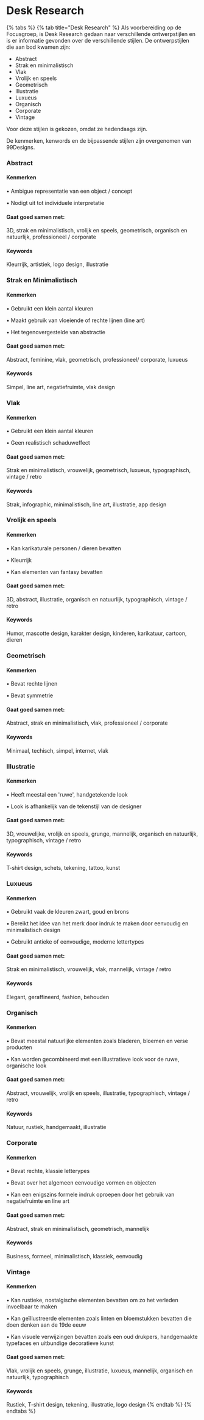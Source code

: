 # Desk Research

{% tabs %}
{% tab title="Desk Research" %}
Als voorbereiding op de Focusgroep, is Desk Research gedaan naar verschillende ontwerpstijlen en is er informatie gevonden over de verschillende stijlen. De ontwerpstijlen die aan bod kwamen zijn:

* Abstract
* Strak en minimalistisch
* Vlak
* Vrolijk en speels
* Geometrisch
* Illustratie 
* Luxueus
* Organisch
* Corporate
* Vintage

Voor deze stijlen is gekozen, omdat ze hedendaags zijn.

De kenmerken, kenwords en de bijpassende stijlen zijn overgenomen van 99Designs.

### Abstract

#### Kenmerken

 • Ambigue representatie van een object / concept

 • Nodigt uit tot individuele interpretatie

#### Gaat goed samen met:

3D, strak en minimalistisch, vrolijk en speels, geometrisch, organisch en natuurlijk, professioneel / corporate

#### Keywords

Kleurrijk, artistiek, logo design, illustratie

### Strak en Minimalistisch

#### Kenmerken

 • Gebruikt een klein aantal kleuren

 • Maakt gebruik van vloeiende of rechte lijnen \(line art\)

 • Het tegenovergestelde van abstractie

#### Gaat goed samen met: 

Abstract, feminine, vlak, geometrisch, professioneel/ corporate, luxueus

#### Keywords

Simpel, line art, negatiefruimte, vlak design

### Vlak

#### Kenmerken

 • Gebruikt een klein aantal kleuren

 • Geen realistisch schaduweffect

#### Gaat goed samen met:

Strak en minimalistisch, vrouwelijk, geometrisch, luxueus, typographisch, vintage / retro

#### Keywords

Strak, infographic, minimalistisch, line art, illustratie, app design

### Vrolijk en speels

#### Kenmerken

 • Kan karikaturale personen / dieren bevatten

 • Kleurrijk

 • Kan elementen van fantasy bevatten

#### Gaat goed samen met:

3D, abstract, illustratie, organisch en natuurlijk, typographisch, vintage / retro

#### Keywords

Humor, mascotte design, karakter design, kinderen, karikatuur, cartoon, dieren

### Geometrisch

#### Kenmerken

 • Bevat rechte lijnen

 • Bevat symmetrie 

#### Gaat goed samen met:

Abstract, strak en minimalistisch, vlak, professioneel / corporate

#### Keywords

Minimaal, techisch, simpel, internet, vlak

### Illustratie

#### Kenmerken

 • Heeft meestal een 'ruwe', handgetekende look

 • Look is afhankelijk van de tekenstijl van de designer

#### Gaat goed samen met:

3D, vrouwelijke, vrolijk en speels, grunge, mannelijk, organisch en natuurlijk, typographisch, vintage / retro

#### Keywords

T-shirt design, schets, tekening, tattoo, kunst

### Luxueus

#### Kenmerken

 • Gebruikt vaak de kleuren zwart, goud en brons 

 • Bereikt het idee van het merk door indruk te maken door eenvoudig en minimalistisch design

 • Gebruikt antieke of eenvoudige, moderne lettertypes 

#### Gaat goed samen met:

Strak en minimalistisch, vrouwelijk, vlak, mannelijk, vintage / retro

#### Keywords

Elegant, geraffineerd, fashion, behouden

### Organisch

#### Kenmerken

 • Bevat meestal natuurlijke elementen zoals bladeren, bloemen en verse producten

 • Kan worden gecombineerd met een illustratieve look voor de ruwe, organische look

#### Gaat goed samen met:

Abstract, vrouwelijk, vrolijk en speels, illustratie, typographisch, vintage / retro

#### Keywords

Natuur, rustiek, handgemaakt, illustratie 

### Corporate

#### Kenmerken

 • Bevat rechte, klassie letterypes

 • Bevat over het algemeen eenvoudige vormen en objecten

 • Kan een enigszins formele indruk oproepen door het gebruik van negatiefruimte en line art

#### Gaat goed samen met:

Abstract, strak en minimalistisch, geometrisch, mannelijk

#### Keywords

Business, formeel, minimalistisch, klassiek, eenvoudig

### Vintage

#### Kenmerken

 • Kan rustieke, nostalgische elementen bevatten om zo het verleden invoelbaar te maken

 • Kan geïllustreerde elementen zoals linten en bloemstukken bevatten die doen denken aan de 19de eeuw

 • Kan visuele verwijzingen bevatten zoals een oud drukpers, handgemaakte typefaces en uitbundige decoratieve kunst

#### Gaat goed samen met:

Vlak, vrolijk en speels, grunge, illustratie, luxueus, mannelijk, organisch en natuurlijk, typographisch

#### Keywords

Rustiek, T-shirt design, tekening, illustratie, logo design
{% endtab %}
{% endtabs %}

